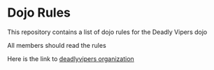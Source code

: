 Dojo Rules
==========

This repository contains a list of dojo rules for the Deadly Vipers dojo

All members should read the rules

Here is the link to [deadlyvipers organization](https://github.com/deadlyvipers)
